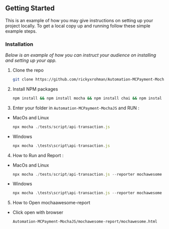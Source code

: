 
## Getting Started

This is an example of how you may give instructions on setting up your project locally.
To get a local copy up and running follow these simple example steps.


### Installation

_Below is an example of how you can instruct your audience on installing and setting up your app._


1. Clone the repo
   ```sh
   git clone https://github.com/rickyxrohman/Automation-MCPayment-MochaJS.git
   ```
2. Install NPM packages
   ```sh
   npm install && npm install mocha && npm install chai && npm instal mochawesome && npm install crypto-js && npm install supertest
   ```
3. Enter your folder in `Automation-MCPayment-MochaJS` and RUN :

* MacOs and Linux
   ```js
   npx mocha ./tests/script/api-transaction.js
   ```
* Windows
   ```js
   npx mocha .\tests\script\api-transaction.js
   ```
4. How to Run and Report :

* MacOs and Linux
   ```js
   npx mocha ./tests/script/api-transaction.js --reporter mochawesome
   ```
* Windows
   ```js
   npx mocha .\tests\script\api-transaction.js --reporter mochawesome

5. How to Open mochaawesome-report

* Click open with browser
   ```sh
   Automation-MCPayment-MochaJS/mochawesome-report/mochawesome.html
   ```
